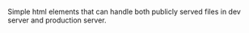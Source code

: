 Simple html elements that can handle both publicly served files in dev server and production server.